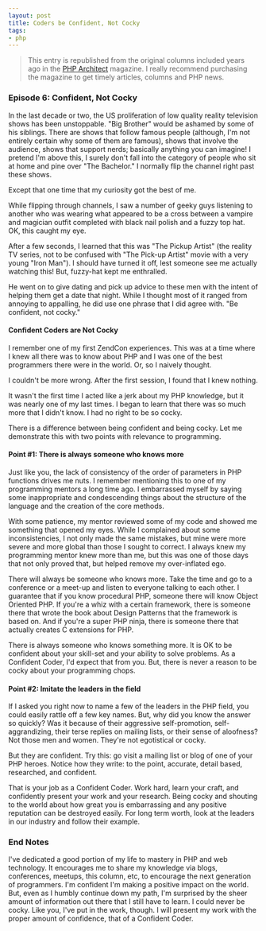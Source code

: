 ```yaml
---
layout: post
title: Coders be Confident, Not Cocky
tags:
- php
---
```

> This entry is republished from the original columns included years ago in the [PHP Architect](http://phparch.com) magazine.  I really recommend purchasing the magazine to get timely articles, columns and PHP news.

### Episode 6: Confident, Not Cocky

In the last decade or two, the US proliferation of low quality reality television shows has been unstoppable.  "Big Brother" would be ashamed by some of his siblings.  There are shows that follow famous people (although, I'm not entirely certain why some of them are famous), shows that involve the audience, shows that support nerds; basically anything you can imagine!  I pretend I'm above this, I surely don't fall into the category of people who sit at home and pine over "The Bachelor."  I normally flip the channel right past these shows.

Except that one time that my curiosity got the best of me.

While flipping through channels, I saw a number of geeky guys listening to another who was wearing what appeared to be a cross between a vampire and magician outfit completed with black nail polish and a fuzzy top hat.  OK, this caught my eye.

After a few seconds, I learned that this was "The Pickup Artist" (the reality TV series, not to be confused with "The Pick-up Artist" movie with a very young "Iron Man").  I should have turned it off, lest someone see me actually watching this!  But, fuzzy-hat kept me enthralled.

He went on to give dating and pick up advice to these men with the intent of helping them get a date that night.  While I thought most of it ranged from annoying to appalling, he did use one phrase that I did agree with.  "Be confident, not cocky."

#### Confident Coders are Not Cocky

I remember one of my first ZendCon experiences.  This was at a time where I knew all there was to know about PHP and I was one of the best programmers there were in the world.  Or, so I naively thought.  

I couldn't be more wrong.  After the first session, I found that I knew nothing.

It wasn't the first time I acted like a jerk about my PHP knowledge, but it was nearly one of my last times.  I began to learn that there was so much more that I didn't know.  I had no right to be so cocky.

There is a difference between being confident and being cocky.  Let me demonstrate this with two points with relevance to programming.

#### Point #1: There is always someone who knows more

Just like you, the lack of consistency of the order of parameters in PHP functions drives me nuts.  I remember mentioning this to one of my programming mentors a long time ago.  I embarrassed myself by saying some inappropriate and condescending things about the structure of the language and the creation of the core methods.

With some patience, my mentor reviewed some of my code and showed me something that opened my eyes.  While I complained about some inconsistencies, I not only made the same mistakes, but mine were more severe and more global than those I sought to correct.  I always knew my programming mentor knew more than me, but this was one of those days that not only proved that, but helped remove my over-inflated ego.

There will always be someone who knows more.  Take the time and go to a conference or a meet-up and listen to everyone talking to each other.  I guarantee that if you know procedural PHP, someone there will know Object Oriented PHP.  If you're a whiz with a certain framework, there is someone there that wrote the book about Design Patterns that the framework is based on.  And if you're a super PHP ninja, there is someone there that actually creates C extensions for PHP.

There is always someone who knows something more.  It is OK to be confident about your skill-set and your ability to solve problems.  As a Confident Coder, I'd expect that from you.  But, there is never a reason to be cocky about your programming chops.  

#### Point #2: Imitate the leaders in the field

If I asked you right now to name a few of the leaders in the PHP field, you could easily rattle off a few key names.  But, why did you know the answer so quickly?  Was it because of their aggressive self-promotion, self-aggrandizing, their terse replies on mailing lists, or their sense of aloofness?  Not those men and women.  They're not egotistical or cocky.

But they are confident.  Try this: go visit a mailing list or blog of one of your PHP heroes.  Notice how they write: to the point, accurate, detail based, researched, and confident.  

That is your job as a Confident Coder.  Work hard, learn your craft, and confidently present your work and your research.  Being cocky and shouting to the world about how great you is embarrassing and any positive reputation can be destroyed easily.  For long term worth, look at the leaders in our industry and follow their example.  

### End Notes

I've dedicated a good portion of my life to mastery in PHP and web technology.  It encourages me to share my knowledge via blogs, conferences, meetups, this column, etc, to encourage the next generation of programmers.  I'm confident I'm making a positive impact on the world.  But, even as I humbly continue down my path, I'm surprised by the sheer amount of information out there that I still have to learn.  I could never be cocky.  Like you, I've put in the work, though.  I will present my work with the proper amount of confidence, that of a Confident Coder.